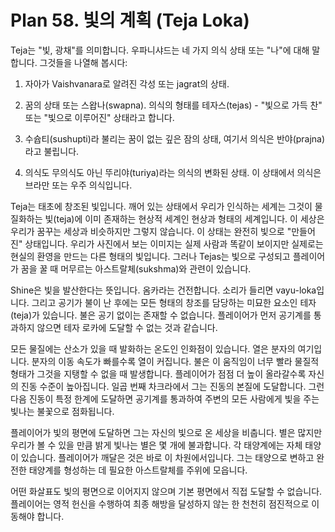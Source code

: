 # Plan 58. 빛의 계획 (Teja Loka)

Teja는 "빛, 광채"를 의미합니다. 우파니샤드는 네 가지 의식 상태 또는 "나"에 대해 말합니다. 그것들을 나열해 봅시다:

1. 자아가 Vaishvanara로 알려진 각성 또는 jagrat의 상태.

2. 꿈의 상태 또는 스왑나(swapna). 의식의 형태를 테자스(tejas) - "빛으로 가득 찬" 또는 "빛으로 이루어진" 상태라고 합니다.

3. 수슙티(sushupti)라 불리는 꿈이 없는 깊은 잠의 상태, 여기서 의식은 반야(prajna)라고 불립니다.

4. 의식도 무의식도 아닌 뚜리야(turiya)라는 의식의 변화된 상태. 이 상태에서 의식은 브라만 또는 우주 의식입니다.

Teja는 태초에 창조된 빛입니다. 깨어 있는 상태에서 우리가 인식하는 세계는 그것이 물질화하는 빛(teja)에 이미 존재하는 현상적 세계인 현상과 형태의 세계입니다. 이 세상은 우리가 꿈꾸는 세상과 비슷하지만 그렇지 않습니다. 이 상태는 완전히 빛으로 "만들어진" 상태입니다. 우리가 사진에서 보는 이미지는 실제 사람과 똑같이 보이지만 실제로는 현실의 환영을 만드는 다른 형태의 빛입니다. 그러나 Tejas는 빛으로 구성되고 플레이어가 꿈을 꿀 때 머무르는 아스트랄체(sukshma)와 관련이 있습니다.

Shine은 빛을 발산한다는 뜻입니다. 옴카라는 건전합니다. 소리가 들리면 vayu-loka입니다. 그리고 공기가 불이 난 후에는 모든 형태의 창조를 담당하는 미묘한 요소인 테자(teja)가 있습니다. 불은 공기 없이는 존재할 수 없습니다. 플레이어가 먼저 공기계를 통과하지 않으면 테자 로카에 도달할 수 없는 것과 같습니다.

모든 물질에는 산소가 있을 때 발화하는 온도인 인화점이 있습니다. 열은 분자의 여기입니다. 분자의 이동 속도가 빠를수록 열이 커집니다. 불은 이 움직임이 너무 빨라 물질적 형태가 그것을 지탱할 수 없을 때 발생합니다. 플레이어가 점점 더 높이 올라갈수록 자신의 진동 수준이 높아집니다. 일곱 번째 차크라에서 그는 진동의 본질에 도달합니다. 그런 다음 진동이 특정 한계에 도달하면 공기계를 통과하여 주변의 모든 사람에게 빛을 주는 빛나는 불꽃으로 점화됩니다.

플레이어가 빛의 평면에 도달하면 그는 자신의 빛으로 온 세상을 비춥니다. 별은 많지만 우리가 볼 수 있을 만큼 밝게 빛나는 별은 몇 개에 불과합니다. 각 태양계에는 자체 태양이 있습니다. 플레이어가 깨달은 것은 바로 이 차원에서입니다. 그는 태양으로 변하고 완전한 태양계를 형성하는 데 필요한 아스트랄체를 주위에 모읍니다.

어떤 화살표도 빛의 평면으로 이어지지 않으며 기본 평면에서 직접 도달할 수 없습니다. 플레이어는 영적 헌신을 수행하여 최종 해방을 달성하지 않는 한 천천히 점진적으로 이동해야 합니다.
